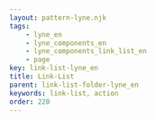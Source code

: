 ```yaml
---
layout: pattern-lyne.njk
tags: 
    - lyne_en
    - lyne_components_en
    - lyne_components_link_list_en
    - page
key: link-list-lyne_en
title: Link-List
parent: link-list-folder-lyne_en
keywords: link-list, action
order: 220
---
```

